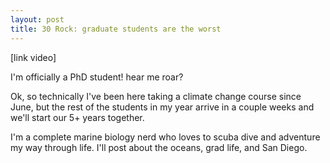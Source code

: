```yaml
---
layout: post
title: 30 Rock: graduate students are the worst
---
```


[link video] 

I'm officially a PhD student! hear me roar? 

Ok, so technically I've been here taking a climate change course since June, but the rest of the students in my year arrive in a couple weeks and we'll start our 5+ years together.

I'm a complete marine biology nerd who loves to scuba dive and adventure my way through life. I'll post about the oceans, grad life, and San Diego.
